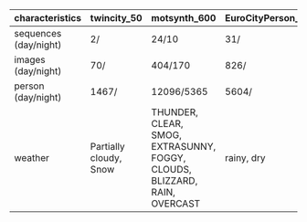 | characteristics       | twincity_50            | motsynth_600                                                              | EuroCityPerson_30   |
|:----------------------|:-----------------------|:--------------------------------------------------------------------------|:--------------------|
| sequences (day/night) | 2/                     | 24/10                                                                     | 31/                 |
| images (day/night)    | 70/                    | 404/170                                                                   | 826/                |
| person (day/night)    | 1467/                  | 12096/5365                                                                | 5604/               |
| weather               | Partially cloudy, Snow | THUNDER, CLEAR, SMOG, EXTRASUNNY, FOGGY, CLOUDS, BLIZZARD, RAIN, OVERCAST | rainy, dry          |